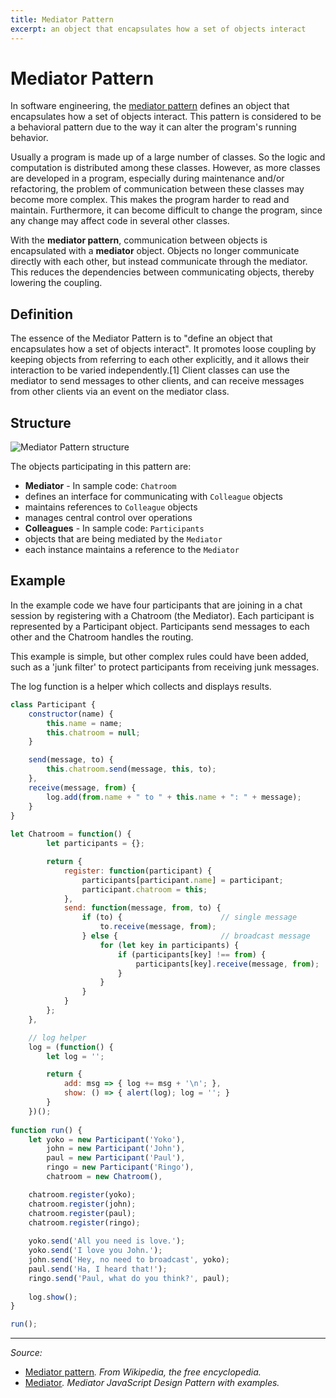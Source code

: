 ```yaml
---
title: Mediator Pattern
excerpt: an object that encapsulates how a set of objects interact
---
```


# Mediator Pattern

In software engineering, the [mediator pattern](https://en.wikipedia.org/wiki/Mediator_pattern) defines an object that encapsulates how a set of objects interact. This pattern is considered to be a behavioral pattern due to the way it can alter the program's running behavior.

Usually a program is made up of a large number of classes. So the logic and computation is distributed among these classes. However, as more classes are developed in a program, especially during maintenance and/or refactoring, the problem of communication between these classes may become more complex. This makes the program harder to read and maintain. Furthermore, it can become difficult to change the program, since any change may affect code in several other classes.

With the **mediator pattern**, communication between objects is encapsulated with a **mediator** object. Objects no longer communicate directly with each other, but instead communicate through the mediator. This reduces the dependencies between communicating objects, thereby lowering the coupling.

## Definition

The essence of the Mediator Pattern is to "define an object that encapsulates how a set of objects interact". It promotes loose coupling by keeping objects from referring to each other explicitly, and it allows their interaction to be varied independently.[1] Client classes can use the mediator to send messages to other clients, and can receive messages from other clients via an event on the mediator class.

## Structure

![Mediator Pattern structure](http://www.dofactory.com/images/diagrams/javascript/javascript-mediator.jpg)

The objects participating in this pattern are:

- **Mediator** - In sample code: `Chatroom`
 - defines an interface for communicating with `Colleague` objects
 - maintains references to `Colleague` objects
 - manages central control over operations
- **Colleagues** - In sample code: `Participants`
 - objects that are being mediated by the `Mediator`
 - each instance maintains a reference to the `Mediator`

## Example

In the example code we have four participants that are joining in a chat session by registering with a Chatroom (the Mediator). Each participant is represented by a Participant object. Participants send messages to each other and the Chatroom handles the routing.

This example is simple, but other complex rules could have been added, such as a 'junk filter' to protect participants from receiving junk messages.

The log function is a helper which collects and displays results.

```js
class Participant {
    constructor(name) {
        this.name = name;
        this.chatroom = null;
    }

    send(message, to) {
        this.chatroom.send(message, this, to);
    },
    receive(message, from) {
        log.add(from.name + " to " + this.name + ": " + message);
    }
}
 
let Chatroom = function() {
        let participants = {};

        return { 
            register: function(participant) {
                participants[participant.name] = participant;
                participant.chatroom = this;
            },
            send: function(message, from, to) {
                if (to) {                      // single message
                    to.receive(message, from);    
                } else {                       // broadcast message
                    for (let key in participants) {   
                        if (participants[key] !== from) {
                            participants[key].receive(message, from);
                        }
                    }
                }
            }
        };
    },

    // log helper
    log = (function() {
        let log = '';

        return {
            add: msg => { log += msg + '\n'; },
            show: () => { alert(log); log = ''; }
        }
    })();
 
function run() {
    let yoko = new Participant('Yoko'),
        john = new Participant('John'),
        paul = new Participant('Paul'),
        ringo = new Participant('Ringo'),
        chatroom = new Chatroom(),

    chatroom.register(yoko);
    chatroom.register(john);
    chatroom.register(paul);
    chatroom.register(ringo);
 
    yoko.send('All you need is love.');
    yoko.send('I love you John.');
    john.send('Hey, no need to broadcast', yoko);
    paul.send('Ha, I heard that!');
    ringo.send('Paul, what do you think?', paul);
 
    log.show();
}

run();
```

----------

*Source:*

- [Mediator pattern](https://en.wikipedia.org/wiki/Mediator_pattern)*. From Wikipedia, the free encyclopedia.*
- [Mediator](http://www.dofactory.com/javascript/mediator-design-pattern)*. Mediator JavaScript Design Pattern with examples.*

